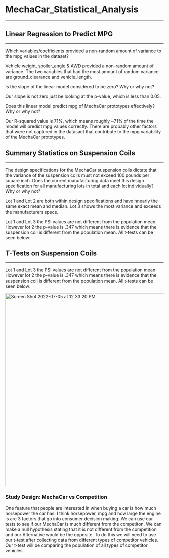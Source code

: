 # MechaCar_Statistical_Analysis

---
## Linear Regression to Predict MPG

---

Which variables/coefficients provided a non-random amount of variance to the mpg values in the dataset?

Vehicle weight, spoiler_angle & AWD provided a non-random amount of variance. The two variables that had the most amount of random variance are ground_clearance and vehicle_length.

Is the slope of the linear model considered to be zero? Why or why not?

Our slope is not zero just be looking at the p-value, which is less than 0.05.

Does this linear model predict mpg of MechaCar prototypes effectively? Why or why not?

Our R-squared value is 71%, which means roughly ~71% of the time the model will predict mpg values correctly. There are probably other factors that were not captured in the datasaet that contribute to the mpg variability of the MechaCar prototypes.

## Summary Statistics on Suspension Coils

---

The design specifications for the MechaCar suspension coils dictate that the variance of the suspension coils must not exceed 100 pounds per square inch. Does the current manufacturing data meet this design specification for all manufacturing lots in total and each lot individually? Why or why not?

Lot 1 and Lot 2 are both within design specifications and have hnearly the same exact mean and median. Lot 3 shows the most variance and exceeds the manufacturers specs.

Lot 1 and Lot 3 the PSI values are not different from the population mean. However lot 2 the p-value is .347 which means there is evidence that the suspension coil is different from the population mean. All t-tests can be seen below:


## T-Tests on Suspension Coils

---
Lot 1 and Lot 3 the PSI values are not different from the population mean. However lot 2 the p-value is .347 which means there is evidence that the suspension coil is different from the population mean. All t-tests can be seen below:

<img width="614" alt="Screen Shot 2022-07-05 at 12 33 20 PM" src="https://user-images.githubusercontent.com/98849217/177374906-4d5efd3f-494f-4e45-95af-6ec0c7d4ce69.png">

### Study Design: MechaCar vs Competition

One feature that people are interested in when buying a car is how much horsepower the car has. I think horsepower, mpg and how large the engine is are 3 factors that go into consumer decision making. We can use our tests to see if our MechaCar is much different from the competiton. We can make a null hypothesis stating that it is not different from the competition and our Alternative would be the opposite. To do this we will need to use our t-test after collecting data from different types of competitor vehicles. Our t-test will be comparing the population of all types of competitor vehicles
